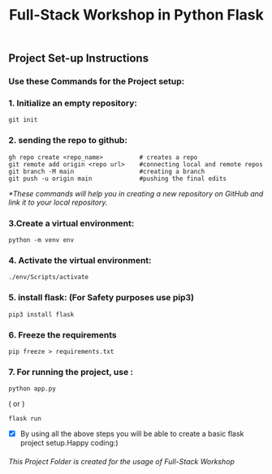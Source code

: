 <header>

# Full-Stack Workshop in Python Flask

</header>

<h2>

Project Set-up Instructions

</h2>

### Use these Commands for the Project setup:

### 1. Initialize an empty repository:

```
git init
```
### 2. sending the repo to github:

```
gh repo create <repo_name>          # creates a repo
git remote add origin <repo url>    #connecting local and remote repos
git branch -M main                  #creating a branch 
git push -u origin main             #pushing the final edits 
```
_*These commands will help you in creating a new repository on GitHub and link it to your local repository._

### 3.Create a virtual environment:

```
python -m venv env
```

### 4. Activate the virtual environment:<br>

```
./env/Scripts/activate
```

### 5. install flask: (For Safety purposes use pip3)

```
pip3 install flask
```

### 6. Freeze the requirements

```
pip freeze > requirements.txt
```
### 7. For running the project, use :
```
python app.py
```
<p> ( or ) </p>

```
flask run
```
- [x] By using all the above steps you will be able to create a basic flask project setup.Happy coding:)

###### _This Project Folder is created for the usage of Full-Stack Workshop_
